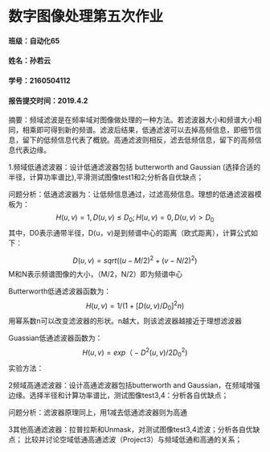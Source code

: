 # 数字图像处理第五次作业



#### 班级：自动化65

#### 姓名：孙若云

#### 学号：2160504112

#### 报告提交时间：2019.4.2



摘要：频域滤波是在频率域对图像做处理的一种方法。若滤波器大小和频谱大小相同，相乘即可得到新的频谱。滤波后结果，低通滤波可以去掉高频信息，即细节信息，留下的低频信息代表了概貌。高通滤波则相反，滤去低频信息，留下的高频信息代表边缘。



1.频域低通滤波器：设计低通滤波器包括 butterworth and Gaussian (选择合适的半径，计算功率谱比),平滑测试图像test1和2;分析各自优缺点；

问题分析：低通滤波器为：让低频信息通过，过滤高频信息。理想的低通滤波器模板为：
$$
H(u,v)=1, D(u,v)≤D_0;  
       H(u,v)=0,   D(u,v)>D_0
$$
其中，D0表示通带半径，D(u，v)是到频谱中心的距离（欧式距离），计算公式如下：

 
$$
D(u,v)=sqrt((u-M/2)^2+(v-N/2)^2)
$$
 M和N表示频谱图像的大小，（M/2，N/2）即为频谱中心

Butterworth低通滤波器函数为：
$$
H(u,v)=1/(1+[D(u,v)/D_0]^2n)
$$
用幂系数n可以改变滤波器的形状。n越大，则该滤波器越接近于理想滤波器

Guassian低通滤波器函数为：
$$
H(u,v)=exp（-D^2(u,v)/2D^2_0)
$$
实验方法：





2频域高通滤波器：设计高通滤波器包括butterworth and Gaussian，在频域增强边缘。选择半径和计算功率谱比，测试图像test3,4：分析各自优缺点；

问题分析：滤波器原理同上，用1减去低通滤波器则为高通



3其他高通滤波器：拉普拉斯和Unmask，对测试图像test3,4滤波；分析各自优缺点；
比较并讨论空域低通高通滤波（Project3）与频域低通和高通的关系；